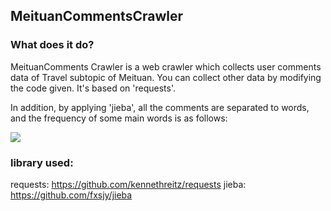 ## MeituanCommentsCrawler

### What does it do?

MeituanComments Crawler is a web crawler which collects user comments data of Travel subtopic of Meituan. You can collect other data by modifying the code given. It's based on 'requests'. 

In addition, by applying 'jieba', all the comments are separated to words, and the frequency of some main words is as follows:

![](https://github.com/Rafael-Cheng/MeituanCommentsCrawler/blob/master/frequency.png)

### library used:
requests: https://github.com/kennethreitz/requests
jieba: https://github.com/fxsjy/jieba
